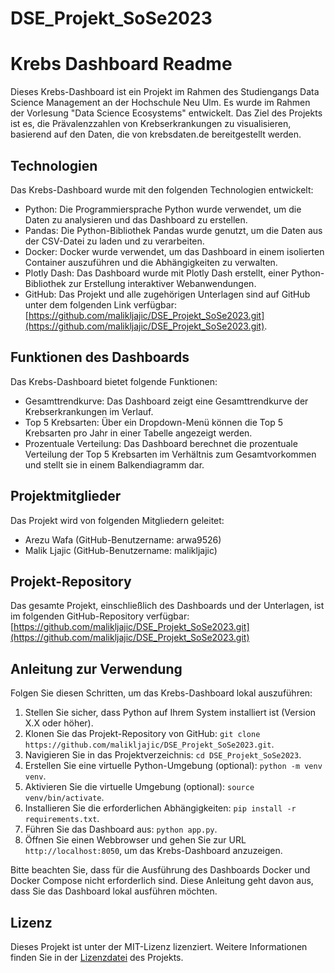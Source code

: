# DSE_Projekt_SoSe2023
# Krebs Dashboard Readme

Dieses Krebs-Dashboard ist ein Projekt im Rahmen des Studiengangs Data Science Management an der Hochschule Neu Ulm. Es wurde im Rahmen der Vorlesung "Data Science Ecosystems" entwickelt. Das Ziel des Projekts ist es, die Prävalenzzahlen von Krebserkrankungen zu visualisieren, basierend auf den Daten, die von krebsdaten.de bereitgestellt werden.

## Technologien

Das Krebs-Dashboard wurde mit den folgenden Technologien entwickelt:

- Python: Die Programmiersprache Python wurde verwendet, um die Daten zu analysieren und das Dashboard zu erstellen.
- Pandas: Die Python-Bibliothek Pandas wurde genutzt, um die Daten aus der CSV-Datei zu laden und zu verarbeiten.
- Docker: Docker wurde verwendet, um das Dashboard in einem isolierten Container auszuführen und die Abhängigkeiten zu verwalten.
- Plotly Dash: Das Dashboard wurde mit Plotly Dash erstellt, einer Python-Bibliothek zur Erstellung interaktiver Webanwendungen.
- GitHub: Das Projekt und alle zugehörigen Unterlagen sind auf GitHub unter dem folgenden Link verfügbar: [https://github.com/malikljajic/DSE_Projekt_SoSe2023.git](https://github.com/malikljajic/DSE_Projekt_SoSe2023.git).

## Funktionen des Dashboards

Das Krebs-Dashboard bietet folgende Funktionen:

- Gesamttrendkurve: Das Dashboard zeigt eine Gesamttrendkurve der Krebserkrankungen im Verlauf.
- Top 5 Krebsarten: Über ein Dropdown-Menü können die Top 5 Krebsarten pro Jahr in einer Tabelle angezeigt werden.
- Prozentuale Verteilung: Das Dashboard berechnet die prozentuale Verteilung der Top 5 Krebsarten im Verhältnis zum Gesamtvorkommen und stellt sie in einem Balkendiagramm dar.

## Projektmitglieder

Das Projekt wird von folgenden Mitgliedern geleitet:

- Arezu Wafa (GitHub-Benutzername: arwa9526)
- Malik Ljajic (GitHub-Benutzername: malikljajic)

## Projekt-Repository

Das gesamte Projekt, einschließlich des Dashboards und der Unterlagen, ist im folgenden GitHub-Repository verfügbar: [https://github.com/malikljajic/DSE_Projekt_SoSe2023.git](https://github.com/malikljajic/DSE_Projekt_SoSe2023.git)

## Anleitung zur Verwendung

Folgen Sie diesen Schritten, um das Krebs-Dashboard lokal auszuführen:

1. Stellen Sie sicher, dass Python auf Ihrem System installiert ist (Version X.X oder höher).
2. Klonen Sie das Projekt-Repository von GitHub: `git clone https://github.com/malikljajic/DSE_Projekt_SoSe2023.git`.
3. Navigieren Sie in das Projektverzeichnis: `cd DSE_Projekt_SoSe2023`.
4. Erstellen Sie eine virtuelle Python-Umgebung (optional): `python -m venv venv`.
5. Aktivieren Sie die virtuelle Umgebung (optional): `source venv/bin/activate`.
6. Installieren Sie die erforderlichen Abhängigkeiten: `pip install -r requirements.txt`.
7. Führen Sie das Dashboard aus: `python app.py`.
8. Öffnen Sie einen Webbrowser und gehen Sie zur URL `http://localhost:8050`, um das Krebs-Dashboard anzuzeigen.

Bitte beachten Sie, dass für die Ausführung des Dashboards Docker und Docker Compose nicht erforderlich sind. Diese Anleitung geht davon aus, dass Sie das Dashboard lokal ausführen möchten.

## Lizenz

Dieses Projekt ist unter der MIT-Lizenz lizenziert. Weitere Informationen finden Sie in der [Lizenzdatei](LICENSE) des Projekts.
